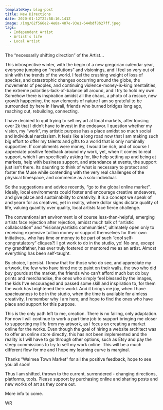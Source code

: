 ```yaml
---
templateKey: blog-post
title: New Directions
date: 2020-01-12T22:58:16.141Z
image: /img/62f566e2-4e8a-487e-93e1-644bdf8b27ff.jpeg
tags:
  - Independent Artist
  - Artist's life
  - Local Artist
---
```

The “necessarily shifting direction” of the Artist...



This introspective winter, with the begin of a new gregorian calendar year, everyone jumping on “resolutions” and visionings, and I feel so very out of sink with the trends of the world. I feel the crushing weight of loss of species, and catastrophic changes occurring around the globe, the movements of peoples, and continuing violence-money-is-king mentalities, the extreme polarities-lack-of-balance all around, and I try to hold my own. Somehow there is inspiration amidst all the chaos, a photo of a rescue, new growth happening, the raw elements of nature I am so grateful to be surrounded by here in Hawaii, friends who burned bridges long ago, reaching out, rebuilding, connecting. 



I have decided to quit trying to sell my art at local markets, after loosing over 2k that I didn’t have to invest in the endeavor. I question whether my vision, my “work”, my artistic purpose has a place amidst so much social and individual narcissism. It feels like a long road now that I am making such big effort to offer my talents and gifts to a world that is only nominally supportive. If compliments were money, I would be rich, and of course I appreciate positive feedback around my work, yet, when it comes to real support, which I am specifically asking for, like help setting up and being at markets, help with business support, and attendance at events, the support just isn’t there. Its daunting to think of what is necessary to protect and foster the Muse while contending with the very real challenges of the physical timespace, and commerce as a solo individual. 



So the suggestions and advice recently, “go to the global online market”. Ideally, local environments could foster and encourage creative endeavors, and give place and sustainability to creativity. It is a concept we speak of and yearn for as creatives, yet in reality, where dollar signs dictate quality of life, valuing quantity over quality, local artists face fierce challenge. 



The conventional art environment is of course less-than-helpful, emerging artists face rejection after rejection, amidst much talk of “artistic collaboration” and “visionary/artistic communities”, ultimately open only to receiving expensive tuition money or support themselves for their own initiatives...who has time or money to be part of such “cool self-congratulatory” cliques?! I got work to do in the studio, yo! No one, except my grandfather, has ever truly fostered or mentored me as an artist. Almost everything has been self-taught. 



By choice, I persist. I know that for those who do see, and appreciate my artwork, the few who have hired me to paint on their walls, the two who did buy gourds at the market, the friends who can’t afford much but do buy prints and merchandise, the ones who simply feel blessed by the images, the kids I’ve encouraged and passed some skill and inspiration to, for them the work has brightened their world. And it brings me joy, when I have spaciousness to be in the studio, when the time is available for aimless creativity, I remember why I am here, and hope to find the ones who have place and support for this purpose.



This is the only path left to me, creation. There is no failing, only adaptation. For now I will continue to work a part time job to support bringing me closer to supporting my life from my artwork, as I focus on creating a market online for the works. Even though the goal of hiring a website architect was to offer an online store directly, this has not been implemented and the reality is I will have to go through other options, such as Etsy and pay the steep commissions to try to sell my work online. This will be a much different flow for me and I hope my learning curve is marginal. 



Thanks “Waimea Town Market” for all the positive feedback, hope to see you all soon!



Thus I am shifted, thrown to the current, surrendered - changing directions, platforms, tools. Please support by purchasing online and sharing posts and new works of art as they come out. 



More info to come. 



WR
